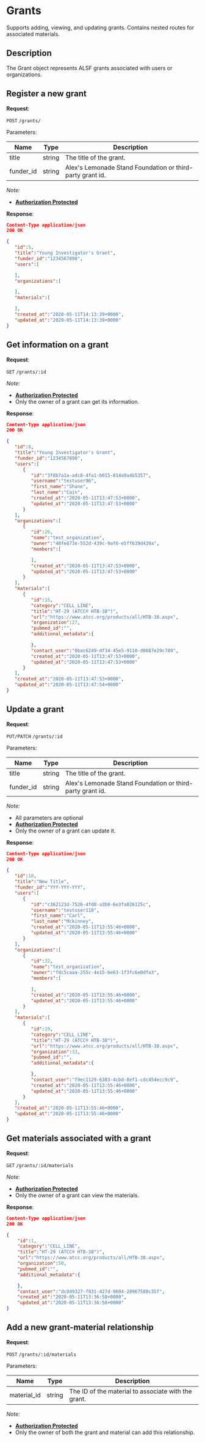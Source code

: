 # Grants
Supports adding, viewing, and updating grants. Contains nested routes for associated materials.

## Description
The Grant object represents ALSF grants associated with users or organizations.

## Register a new grant

**Request**:

`POST` `/grants/`

Parameters:

Name       | Type   | Description
-----------|--------|---
title      | string | The title of the grant.
funder_id  | string | Alex's Lemonade Stand Foundation or third-party grant id.

*Note:*

- **[Authorization Protected](authentication.md)**

**Response**:

```json
Content-Type application/json
200 OK

{
   "id":5,
   "title":"Young Investigator's Grant",
   "funder_id":"1234567890",
   "users":[

   ],
   "organizations":[

   ],
   "materials":[

   ],
   "created_at":"2020-05-11T14:13:39+0000",
   "updated_at":"2020-05-11T14:13:39+0000"
}
```

## Get information on a grant

**Request**:

`GET` `/grants/:id`

*Note:*

- **[Authorization Protected](authentication.md)**
- Only the owner of a grant can get its information.

**Response**:

```json
Content-Type application/json
200 OK

{
   "id":8,
   "title":"Young Investigator's Grant",
   "funder_id":"1234567890",
   "users":[
      {
         "id":"3f8b7a1a-adc8-4fa1-b015-814a9a4b5357",
         "username":"testuser96",
         "first_name":"Shane",
         "last_name":"Cain",
         "created_at":"2020-05-11T13:47:53+0000",
         "updated_at":"2020-05-11T13:47:53+0000"
      }
   ],
   "organizations":[
      {
         "id":26,
         "name":"test_organization",
         "owner":"48fe873e-552d-439c-9af6-e5ff639d439a",
         "members":[

         ],
         "created_at":"2020-05-11T13:47:53+0000",
         "updated_at":"2020-05-11T13:47:53+0000"
      }
   ],
   "materials":[
      {
         "id":15,
         "category":"CELL_LINE",
         "title":"HT-29 (ATCC® HTB-38™)",
         "url":"https://www.atcc.org/products/all/HTB-38.aspx",
         "organization":27,
         "pubmed_id":"",
         "additional_metadata":{

         },
         "contact_user":"0bac6249-df34-45e5-9110-d0887e29c789",
         "created_at":"2020-05-11T13:47:53+0000",
         "updated_at":"2020-05-11T13:47:53+0000"
      }
   ],
   "created_at":"2020-05-11T13:47:53+0000",
   "updated_at":"2020-05-11T13:47:54+0000"
}
```

## Update a grant

**Request**:

`PUT/PATCH` `/grants/:id`

Parameters:

Name       | Type   | Description
-----------|--------|---
title      | string | The title of the grant.
funder_id  | string | Alex's Lemonade Stand Foundation or third-party grant id.

*Note:*

- All parameters are optional
- **[Authorization Protected](authentication.md)**
- Only the owner of a grant can update it.

**Response**:

```json
Content-Type application/json
200 OK

{
   "id":10,
   "title":"New Title",
   "funder_id":"YYY-YYY-YYY",
   "users":[
      {
         "id":"c362123d-7526-4fd8-a3b0-6e3fa026125c",
         "username":"testuser118",
         "first_name":"Carl",
         "last_name":"Mckinney",
         "created_at":"2020-05-11T13:55:46+0000",
         "updated_at":"2020-05-11T13:55:46+0000"
      }
   ],
   "organizations":[
      {
         "id":32,
         "name":"test_organization",
         "owner":"fdc5caaa-255c-4e15-be63-1f3fc6e0dfa3",
         "members":[

         ],
         "created_at":"2020-05-11T13:55:46+0000",
         "updated_at":"2020-05-11T13:55:46+0000"
      }
   ],
   "materials":[
      {
         "id":19,
         "category":"CELL_LINE",
         "title":"HT-29 (ATCC® HTB-38™)",
         "url":"https://www.atcc.org/products/all/HTB-38.aspx",
         "organization":33,
         "pubmed_id":"",
         "additional_metadata":{

         },
         "contact_user":"f9ec1129-6303-4cbd-8ef1-cdc454ecc9c9",
         "created_at":"2020-05-11T13:55:46+0000",
         "updated_at":"2020-05-11T13:55:46+0000"
      }
   ],
   "created_at":"2020-05-11T13:55:46+0000",
   "updated_at":"2020-05-11T13:55:46+0000"
}
```

## Get materials associated with a grant

**Request**:

`GET` `/grants/:id/materials`

*Note:*

- **[Authorization Protected](authentication.md)**
- Only the owner of a grant can view the materials.

**Response**:

```json
Content-Type application/json
200 OK

{
    "id":1,
    "category":"CELL_LINE",
    "title":"HT-29 (ATCC® HTB-38™)",
    "url":"https://www.atcc.org/products/all/HTB-38.aspx",
    "organization":50,
    "pubmed_id":"",
    "additional_metadata":{

    },
    "contact_user":"dc849327-f931-427d-9604-28967580c35f",
    "created_at":"2020-05-11T13:36:58+0000",
    "updated_at":"2020-05-11T13:36:58+0000"
}
```

## Add a new grant-material relationship

**Request**:

`POST` `/grants/:id/materials`

Parameters:

Name       | Type   | Description
-----------|--------|---
material_id| string | The ID of the material to associate with the grant.

*Note:*

- **[Authorization Protected](authentication.md)**
- Only the owner of both the grant and material can add this relationship.
